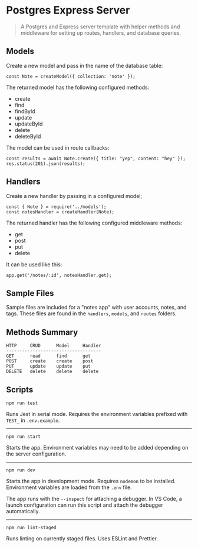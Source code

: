 # Postgres Express Server

> A Postgres and Express server template with helper methods and middleware for setting up routes, handlers, and database queries.

## Models

Create a new model and pass in the name of the database table:

```
const Note = createModel({ collection: 'note' });
```

The returned model has the following configured methods:

- create
- find
- findById
- update
- updateById
- delete
- deleteById

The model can be used in route callbacks:

```
const results = await Note.create({ title: "yep", content: "hey" });
res.status(201).json(results);
```

## Handlers

Create a new handler by passing in a configured model;

```
const { Note } = require('../models');
const notesHandler = createHandler(Note);
```

The returned handler has the following configured middleware methods:

- get
- post
- put
- delete

It can be used like this:

```
app.get('/notes/:id', notesHandler.get);
```

## Sample Files

Sample files are included for a "notes app" with user accounts, notes, and tags. These files are found in the `handlers`, `models`, and `routes` folders.

## Methods Summary

```
HTTP     CRUD      Model     Handler
------------------------------------
GET      read      find      get
POST     create    create    post
PUT      update    update    put
DELETE   delete    delete    delete
```

## Scripts

    npm run test

Runs Jest in serial mode. Requires the environment variables prefixed with `TEST_` in `.env.example`.

---

    npm run start

Starts the app. Environment variables may need to be added depending on the server configuration.

---

    npm run dev

Starts the app in development mode. Requires `nodemon` to be installed. Environment variables are loaded from the `.env` file.

The app runs with the `--inspect` for attaching a debugger. In VS Code, a launch configuration can run this script and attach the debugger automatically.

---

    npm run lint-staged

Runs linting on currently staged files. Uses ESLint and Prettier.
